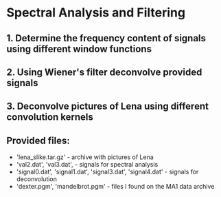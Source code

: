 # **Spectral Analysis and Filtering**

## 1. Determine the frequency content of signals using different window functions

## 2. Using Wiener's filter deconvolve provided signals

## 3. Deconvolve pictures of Lena using different convolution kernels

## Provided files:
- 'lena_slike.tar.gz' - archive with pictures of Lena
- 'val2.dat', 'val3.dat', - signals for spectral analysis
- 'signal0.dat', 'signal1.dat', 'signal3.dat', 'signal4.dat' - signals for deconvolution
- 'dexter.pgm', 'mandelbrot.pgm' - files I found on the MA1 data archive